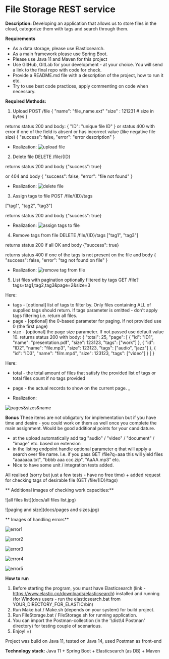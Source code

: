 # File Storage REST service

**Description:**
  Developing an application that allows us to store files in the cloud, categorize them with tags and search through them.

**Requirements**
* As a data storage, please use Elasticsearch.
* As a main framework please use Spring Boot.
* Please use Java 11 and Maven for this project
* Use GitHub, GitLab for your development - at your choice. You will send a link to the final repo with code for check.
* Provide a README.md file with a description of the project, how to run it etc.
* Try to use best code practices, apply commenting on code when necessary.

**Required Methods:**
1. Upload 
POST /file
{
   "name": "file_name.ext"
   "size" : 121231                           # size in bytes
}

returns status 200 and body:
{
   "ID": "unique file ID"
}
or status 400 with error if one of the field is absent or has incorrect value (like negative file size)
{
  "success": false,
  "error": "error description"
}

* Realization:
![upload file](docs/upload.jpg)

2. Delete file
DELETE  /file/{ID}

returns status 200 and body
{"success": true}

or 404 and body
{
  "success": false,
  "error": "file not found"
}

* Realization:
![delete file](docs/delete.jpg)

3. Assign tags to file
POST /file/{ID}/tags

["tag1", "tag2", "tag3"]

returns status 200 and body
{"success": true}

* Realization:
![assign tags to file](docs/assign.jpg)

4. Remove tags from file
DELETE /file/{ID}/tags
["tag1", "tag3"]

returns status 200 if all OK and body
{"success": true}

returns status 400 if one of the tags is not present on the file and body
{
  "success": false,
  "error": "tag not found on file"
}

* Realization:
![remove tag from file](docs/remove-tag.jpg)

5. List files with pagination optionally filtered by tags
GET /file?tags=tag1,tag2,tag3&page=2&size=3

Here:
* tags - [optional] list of tags to filter by. Only files containing ALL of supplied tags should return. If tags parameter is omitted - don't apply tags filtering i.e. return all files.
* page - [optional] the 0-based parameter for paging. If not provided use 0 (the first page)
* size - [optional] the page size parameter. If not passed use default value 10.
returns status 200 with body:
{
   "total": 25,
   "page": [
       {
          "id": "ID1",
          "name": "presentation.pdf",
          "size": 123123,
          "tags": ["work"]
       },
       {
          "id": "ID2",
          "name": "file.mp3",
          "size": 123123,
          "tags": ["audio", "jazz"]
       },
       {
          "id": "ID3",
          "name": "film.mp4",
          "size": 123123,
          "tags": ["video"]
       }
   ]
}

Here:
* total - the total amount of files that satisfy the provided list of tags or total files count if no tags provided
* page - the actual records to show on the current page.
_

* Realization:

![pages&sizes&name](docs/pages&sizes&name.jpg)

**Bonus**
These items are not obligatory for implementation but if you have time and desire - you could work on them as well once you complete the main assignment. Would be good additional points for your candidature.
* at the upload automatically add tag "audio" / "video" / "document" / "image" etc. based on extension
* in the listing endpoint handle optional parameter q that will apply a search over file name. I.e. if you pass GET /file?q=aaa this will yield files "aaaaaaa.txt", "bbbb aaa ccc.zip", "AaAA.mp3" etc.
* Nice to have some unit / integration tests added.

All realised (sorry but just a few tests - have no free time) + added request for checking tags of desirable file (GET /file/{ID}/tags)


** Additional images of checking work capacities:**

![all files list](docs/all files list.jpg)

![paging and size](docs/pages and sizes.jpg)


** Images of handling errors**

![error1](docs/error1.jpg)

![error2](docs/error2.jpg)

![error3](docs/error3.jpg)

![error4](docs/error4.jpg)

![error5](docs/error5.jpg)

**How to run**
1. Before starting the program, you must have Elasticsearch (link - https://www.elastic.co/downloads/elasticsearch) installed and running (for Windows users - run the elasticsearch.bat from YOUR_DIRECTORY_FOR_ELASTIC\bin\)
2. Run Make.bat / Make.sh (depends on your system) for build project.
3. Run FileStorage.bat / FileStorage.sh for running application.
4. You can import the Postman-collection (in the '\dist\4 Postman' directory) for testing couple of scenarious. 
5. Enjoy! =)

Project was build on Java 11, tested on Java 14, used Postman as front-end

**Technology stack:**
Java 11 + Spring Boot + Elasticsearch (as DB) + Maven

